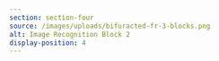 ```yaml
---
section: section-four
source: /images/uploads/bifuracted-fr-3-blocks.png
alt: Image Recognition Block 2
display-position: 4
---
```

